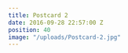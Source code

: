 ```yaml
---
title: Postcard 2
date: 2016-09-28 22:57:00 Z
position: 40
image: "/uploads/Postcard-2.jpg"
---
```


